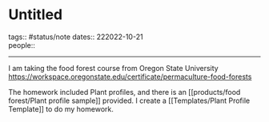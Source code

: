 #  Untitled
tags:: #status/note
dates:: 222022-10-21  
people::  


---

I am taking the food forest course from Oregon State University 
https://workspace.oregonstate.edu/certificate/permaculture-food-forests

The homework included Plant profiles, and there is an [[products/food forest/Plant profile sample]]  provided. I create a [[Templates/Plant Profile Template]] to do my homework. 
